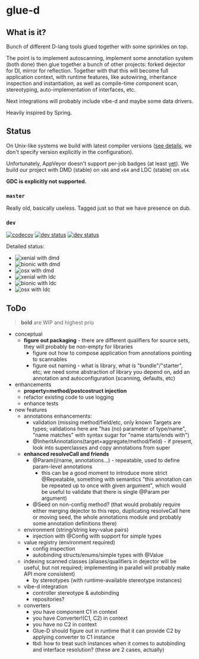 # glue-d

## What is it?
 
Bunch of different D-lang tools glued together with some sprinkles on top.
 
The point is to implement autoscanning, implement some annotation system (both done)
then glue together a bunch of other projects: forked dejector for DI, mirror for
reflection. Together with that this will become full application context, with
runtime features, like autowiring, inheritance inspection and instantiation, as 
well as compile-time component scan, stereotyping, auto-implementation of interfaces,
etc.
 
Next integrations will probably include vibe-d and maybe some data drivers.
 
Heavily inspired by Spring.

## Status

On Unix-like systems we build with latest compiler versions ([see details](https://docs.travis-ci.com/user/languages/d/), 
we don't specify version explicitly in the configuration).

Unfortunately, AppVeyor doesn't support per-job badges (at least [yet](https://github.com/appveyor/ci/issues/1805)).
We build our project with DMD (stable) on `x86` and `x64` and LDC (stable) on `x64`.

**GDC is explicitly not supported.**

### `master`

Really old, basically useless. Tagged just so that we have presence on dub.

### `dev`

[![codecov](https://codecov.io/gh/FilipMalczak/glue-d/branch/dev/graph/badge.svg)](https://codecov.io/gh/FilipMalczak/glue-d/branch/dev)
[![dev status](https://img.shields.io/travis/FilipMalczak/glue-d/dev?logo=travisci)](https://travis-ci.org/FilipMalczak/glue-d/branches) 
[![dev status](https://ci.appveyor.com/api/projects/status/v4rff987qgocuxmf/branch/dev?svg=true)](https://ci.appveyor.com/project/FilipMalczak/glue-d/branch/dev)

Detailed status:
* ![xenial with dmd](https://badges.herokuapp.com/travis/FilipMalczak/glue-d?branch=dev&env=CI_CONTEXT=xenial_dmd&label=Ubuntu%20Xenial%20with%20dmd)
* ![bionic with dmd](https://badges.herokuapp.com/travis/FilipMalczak/glue-d?branch=dev&env=CI_CONTEXT=bionic_dmd&label=Ubuntu%20Bionic%20with%20dmd)
* ![osx with dmd](https://badges.herokuapp.com/travis/FilipMalczak/glue-d?branch=dev&env=CI_CONTEXT=osx_dmd&label=OSX%20with%20dmd)
* ![xenial with ldc](https://badges.herokuapp.com/travis/FilipMalczak/glue-d?branch=dev&env=CI_CONTEXT=xenial_ldc&label=Ubuntu%20Xenial%20with%20ldc)
* ![bionic with ldc](https://badges.herokuapp.com/travis/FilipMalczak/glue-d?branch=dev&env=CI_CONTEXT=bionic_ldc&label=Ubuntu%20Bionic%20with%20ldc)
* ![osx with ldc](https://badges.herokuapp.com/travis/FilipMalczak/glue-d?branch=dev&env=CI_CONTEXT=osx_ldc&label=OSX%20with%20ldc)

 
## ToDo
 
> __bold__ are WIP and highest prio
 
* conceptual
  * __figure out packaging__ - there are different qualifiers for source sets, they
    will probably be non-empty for libraries
    * figure out how to compose application from annotations pointing to scannables
    * figure out naming - what is library, what is "bundle"/"starter", etc; 
      we need some abstraction of library you depend on, add an annotation and
      autoconfiguration (scanning, defaults, etc) 
* enhancements
  * __property=method/postcostruct injection__
  * refactor existing code to use logging
  * enhance tests
* new features
  * annotations enhancements:
    * validation (missing method/field/etc, only known Targets are types; 
      validations here are "has (no) parameter of type/name", "name matches" 
      with syntax sugar for "name starts/ends with")
    * @InheritAnnotations(target=aggregate/method/field) - if present, look into 
      superclasses and copy annotations from super 
  * __enhanced resolveCall and friends__
    * @Param(i/name, annotations...) - repeatable, used to define param-level annotations
      * this can be a good moment to introduce more strict @Repeatable, something with
        semantics "this annotation can be repeated up to once with given argument", 
        which would be useful to validate that there is single @Param per argument)
    * @Seed on non-config method? (that would probably require either merging 
      dejector to this repo, duplicating resolveCall here or moving seed, 
      the whole annotations module and probably some annotation definitions there)
  * environment (string/string key-value pairs)
    * injection with @Config with support for simple types
  * value registry (environment required)
    * config inspection
    * autobinding structs/enums/simple types with @Value
  * indexing scanned classes (aliases/qualifiers in dejector will be useful, but
    not required; implementing in parallel will probably make API more consistent)
    * by stereotypes (with runtime-available stereotype instances)
  * vibe-d integration
    * controller stereotype & autobinding
    * repositories?
  * converters
    * you have component C1 in context
    * you have Converter!(C1, C2) in context
    * you have no C2 in context
    * Glue-D should figure out in runtime that it can provide C2 by applying 
      converter to C1 instance
    * tbd: how to treat such instances when it comes to autobinding and interface
      resolution? (these are 2 cases, actually)
